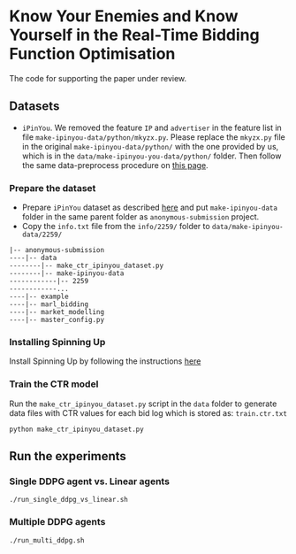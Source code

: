 # Know Your Enemies and Know Yourself in the Real-Time Bidding Function Optimisation

The code for supporting the paper under review.

## Datasets
* `iPinYou`. 
We removed the feature `IP` and `advertiser` in the feature list in file `make-ipinyou-data/python/mkyzx.py`.
Please replace the `mkyzx.py` file in the original `make-ipinyou-data/python/` with the one provided by us, which is in the `data/make-ipinyou-you-data/python/` folder. Then follow the same data-preprocess procedure on [this page](https://github.com/wnzhang/make-ipinyou-data).

### Prepare the dataset
* Prepare `iPinYou` dataset as described [here](https://github.com/wnzhang/make-ipinyou-data) and put `make-ipinyou-data` folder in the same parent folder as `anonymous-submission` project.
* Copy the `info.txt` file from the `info/2259/` folder to `data/make-ipinyou-data/2259/`

```
|-- anonymous-submission
----|-- data
--------|-- make_ctr_ipinyou_dataset.py
--------|-- make-ipinyou-data
------------|-- 2259
------------...
----|-- example
----|-- marl_bidding
----|-- market_modelling
----|-- master_config.py
```

### Installing Spinning Up
Install Spinning Up by following the instructions [here](https://spinningup.openai.com/en/latest/user/installation.html#installing-spinning-up)


### Train the CTR model
Run the `make_ctr_ipinyou_dataset.py` script in the `data` folder to generate data files with CTR values for each bid log which is stored as: `train.ctr.txt`
```
python make_ctr_ipinyou_dataset.py
```

## Run the experiments
### Single DDPG agent vs. Linear agents
```
./run_single_ddpg_vs_linear.sh
```

### Multiple DDPG agents 
```
./run_multi_ddpg.sh
```






